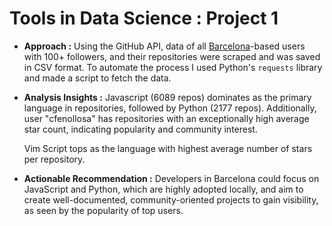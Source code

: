 # Tools in Data Science : Project 1

* **Approach :** Using the GitHub API, data of all <u>Barcelona</u>-based users with 100+ followers, and their repositories were scraped and was saved in CSV format. To automate the process I used Python's `requests` library and made a script to fetch the data.

* **Analysis Insights :** Javascript (6089 repos) dominates as the primary language in repositories, followed by Python (2177 repos). Additionally, user "cfenollosa" has repositories with an exceptionally high average star count, indicating popularity and community interest.

     Vim Script tops as the language with highest average number of stars per repository.

* **Actionable Recommendation :** Developers in Barcelona could focus on JavaScript and Python, which are highly adopted locally, and aim to create well-documented, community-oriented projects to gain visibility, as seen by the popularity of top users.